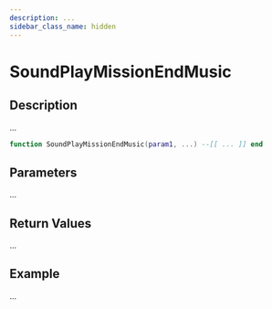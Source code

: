 ```yaml
---
description: ...
sidebar_class_name: hidden
---
```


# SoundPlayMissionEndMusic

## Description

...

```lua
function SoundPlayMissionEndMusic(param1, ...) --[[ ... ]] end
```

## Parameters

...

## Return Values

...

## Example

...

